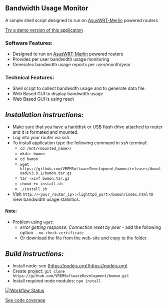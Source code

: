 ## Bandwidth Usage Monitor

A simple shell script designed to run on [AsusWRT-Merlin](https://asuswrt.lostrealm.ca) powered routers

[Try a demo version of this application](https://vremsoftwaredevelopment.github.io/bwmon/bwmon)

### Software Features:

-   Designed to run on [AsusWRT-Merlin](https://asuswrt.lostrealm.ca) powered routers
-   Provides per user bandwidth usage monitoring
-   Generates bandwidth usage reports per user/month/year

### Technical Features:

-   Shell script to collect bandwidth usage and to generate data file.
-   Web Based GUI to display bandwidth usage
-   Web Based GUI is using react

## _Installation instructions:_

-   Make sure that you have a harddisk or USB flash drive attached to router and it is formated and mounted.
-   Log into your router via _ssh_.
-   To install application type the following command in _ssh_ terminal:
    -   `cd /mnt/<mounted_name>/`
    -   `mkdir bwmon`
    -   `cd bwmon`
    -   `wget https://github.com/VREMSoftwareDevelopment/bwmon/releases/download/v3.0.1/bwmon.tar.gz`
    -   `tar -xzvf bwmon.tar.gz`
    -   `chmod +x install.sh`
    -   `./install.sh`
-   Visit `http://<your_router_ip>:<lighttpd_port>/bwmon/index.html` to view bandwidth usage statistics.

#### Note:

-   Problem using `wget`:
    -   _error getting response: Connection reset by peer_ - add the following option `--no-check-certificate`
    -   Or download the file from the web-site and copy to the folder.

## _Build Instructions:_

-   Install node: see [https://nodejs.org](https://nodejs.org)
-   Create project: `git clone https://github.com/VREMSoftwareDevelopment/bwmon.git`
-   Install required node modules: `npm install`

[![Workflow Status](https://github.com/VREMSoftwareDevelopment/bwmon/workflows/Build%20CI/badge.svg)](https://github.com/VREMSoftwareDevelopment/bwmon/actions?query=workflow%3A%22Build+CI%22)

[See code coverage](https://vremsoftwaredevelopment.github.io/bwmon/coverage)
